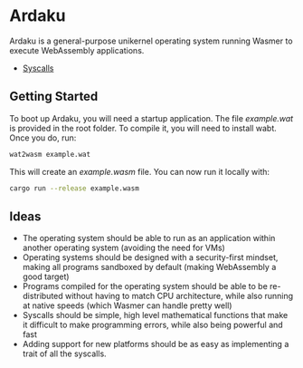 # Ardaku
Ardaku is a general-purpose unikernel operating system running Wasmer to execute
WebAssembly applications.

 - [Syscalls](SYSCALLS.md)

## Getting Started
To boot up Ardaku, you will need a startup application.  The file *example.wat*
is provided in the root folder.  To compile it, you will need to install wabt.
Once you do, run:

```bash
wat2wasm example.wat
```

This will create an *example.wasm* file.  You can now run it locally with:

```bash
cargo run --release example.wasm
```

## Ideas
 - The operating system should be able to run as an application within another
   operating system (avoiding the need for VMs)
 - Operating systems should be designed with a security-first mindset, making
   all programs sandboxed by default (making WebAssembly a good target)
 - Programs compiled for the operating system should be able to be
   re-distributed without having to match CPU architecture, while also running
   at native speeds (which Wasmer can handle pretty well)
 - Syscalls should be simple, high level mathematical functions that make it
   difficult to make programming errors, while also being powerful and fast
 - Adding support for new platforms should be as easy as implementing a trait of
   all the syscalls.

